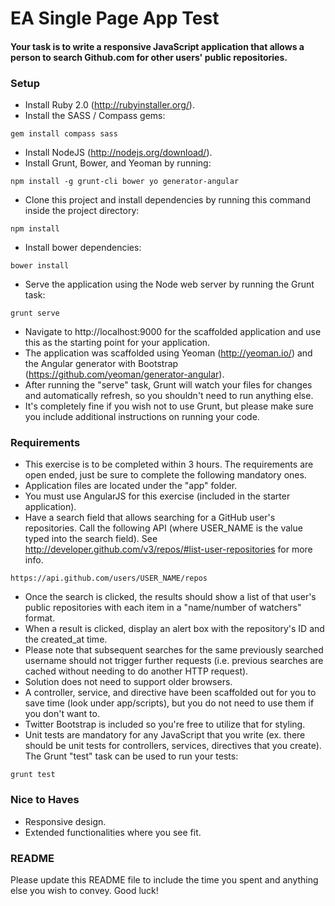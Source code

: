 # EA Single Page App Test

#### Your task is to write a responsive JavaScript application that allows a person to search Github.com for other users' public repositories.

### Setup

* Install Ruby 2.0 (http://rubyinstaller.org/).
* Install the SASS / Compass gems:
```
gem install compass sass
```
* Install NodeJS (http://nodejs.org/download/).
* Install Grunt, Bower, and Yeoman by running:
```
npm install -g grunt-cli bower yo generator-angular
```
* Clone this project and install dependencies by running this command inside the project directory:
```
npm install
```
* Install bower dependencies:
```
bower install
```
* Serve the application using the Node web server by running the Grunt task:
```
grunt serve
```
* Navigate to http://localhost:9000 for the scaffolded application and use this as the starting point for your application.
* The application was scaffolded using Yeoman (http://yeoman.io/) and the Angular generator with Bootstrap (https://github.com/yeoman/generator-angular).
* After running the "serve" task, Grunt will watch your files for changes and automatically refresh, so you shouldn't need to run anything else.
* It's completely fine if you wish not to use Grunt, but please make sure you include additional instructions on running your code.

### Requirements

* This exercise is to be completed within 3 hours. The requirements are open ended, just be sure to complete the following mandatory ones.
* Application files are located under the "app" folder.
* You must use AngularJS for this exercise (included in the starter application).
* Have a search field that allows searching for a GitHub user's repositories. Call the following API (where USER_NAME is the value typed into the search field). See http://developer.github.com/v3/repos/#list-user-repositories for more info.
```
https://api.github.com/users/USER_NAME/repos
```
* Once the search is clicked, the results should show a list of that user's public repositories with each item in a "name/number of watchers" format.
* When a result is clicked, display an alert box with the repository's ID and the created_at time.
* Please note that subsequent searches for the same previously searched username should not trigger further requests (i.e. previous searches are cached without needing to do another HTTP request).
* Solution does not need to support older browsers.
* A controller, service, and directive have been scaffolded out for you to save time (look under app/scripts), but you do not need to use them if you don't want to.
* Twitter Bootstrap is included so you're free to utilize that for styling.
* Unit tests are mandatory for any JavaScript that you write (ex. there should be unit tests for controllers, services, directives that you create). The Grunt "test" task can be used to run your tests:
```
grunt test
```

### Nice to Haves

* Responsive design.
* Extended functionalities where you see fit.

### README

Please update this README file to include the time you spent and anything else you wish to convey. Good luck!